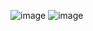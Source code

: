 ![image](https://github.com/user-attachments/assets/1d5f6d00-8626-44b3-a36d-848eb70f3e31)
![image](https://github.com/user-attachments/assets/d5e9ea62-c98c-4fdb-a2c7-ea3db806f232)

